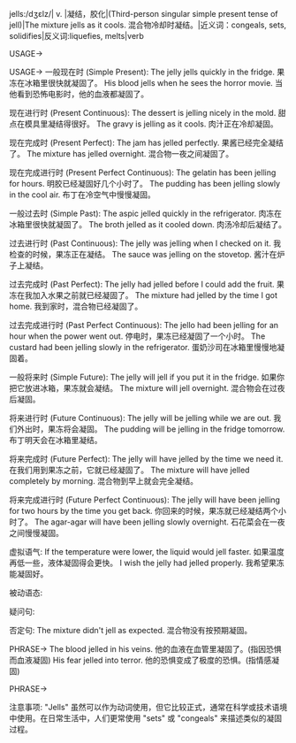 jells:/dʒɛlz/| v. |凝结，胶化|(Third-person singular simple present tense of jell)|The mixture jells as it cools.  混合物冷却时凝结。|近义词：congeals, sets, solidifies|反义词:liquefies, melts|verb


USAGE->

USAGE->
一般现在时 (Simple Present):
The jelly jells quickly in the fridge. 果冻在冰箱里很快就凝固了。
His blood jells when he sees the horror movie.  当他看到恐怖电影时，他的血液都凝固了。


现在进行时 (Present Continuous):
The dessert is jelling nicely in the mold. 甜点在模具里凝结得很好。
The gravy is jelling as it cools. 肉汁正在冷却凝固。


现在完成时 (Present Perfect):
The jam has jelled perfectly. 果酱已经完全凝结了。
The mixture has jelled overnight. 混合物一夜之间凝固了。


现在完成进行时 (Present Perfect Continuous):
The gelatin has been jelling for hours.  明胶已经凝固好几个小时了。
The pudding has been jelling slowly in the cool air. 布丁在冷空气中慢慢凝固。


一般过去时 (Simple Past):
The aspic jelled quickly in the refrigerator.  肉冻在冰箱里很快就凝固了。
The broth jelled as it cooled down.  肉汤冷却后凝结了。


过去进行时 (Past Continuous):
The jelly was jelling when I checked on it. 我检查的时候，果冻正在凝结。
The sauce was jelling on the stovetop. 酱汁在炉子上凝结。


过去完成时 (Past Perfect):
The jelly had jelled before I could add the fruit. 果冻在我加入水果之前就已经凝固了。
The mixture had jelled by the time I got home.  我到家时，混合物已经凝固了。


过去完成进行时 (Past Perfect Continuous):
The jello had been jelling for an hour when the power went out.  停电时，果冻已经凝固了一个小时。
The custard had been jelling slowly in the refrigerator.  蛋奶沙司在冰箱里慢慢地凝固着。


一般将来时 (Simple Future):
The jelly will jell if you put it in the fridge. 如果你把它放进冰箱，果冻就会凝结。
The mixture will jell overnight. 混合物会在过夜后凝固。


将来进行时 (Future Continuous):
The jelly will be jelling while we are out. 我们外出时，果冻将会凝固。
The pudding will be jelling in the fridge tomorrow. 布丁明天会在冰箱里凝结。


将来完成时 (Future Perfect):
The jelly will have jelled by the time we need it.  在我们用到果冻之前，它就已经凝固了。
The mixture will have jelled completely by morning.  混合物到早上就会完全凝结。


将来完成进行时 (Future Perfect Continuous):
The jelly will have been jelling for two hours by the time you get back.  你回来的时候，果冻就已经凝结两个小时了。
The agar-agar will have been jelling slowly overnight. 石花菜会在一夜之间慢慢凝固。



虚拟语气:
If the temperature were lower, the liquid would jell faster. 如果温度再低一些，液体凝固得会更快。
I wish the jelly had jelled properly. 我希望果冻能凝固好。

被动语态:


疑问句:

否定句:
The mixture didn't jell as expected. 混合物没有按预期凝固。


PHRASE->
The blood jelled in his veins. 他的血液在血管里凝固了。(指因恐惧而血液凝固)
His fear jelled into terror. 他的恐惧变成了极度的恐惧。(指情感凝固)


PHRASE->


注意事项:
"Jells" 虽然可以作为动词使用，但它比较正式，通常在科学或技术语境中使用。在日常生活中，人们更常使用 "sets" 或 "congeals" 来描述类似的凝固过程。
